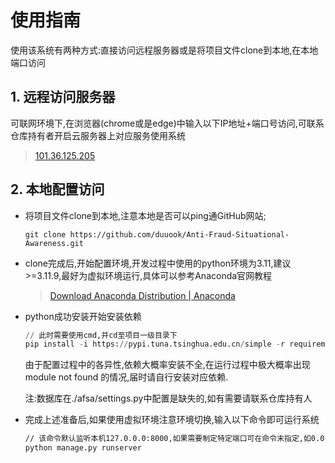 # 使用指南

使用该系统有两种方式:直接访问远程服务器或是将项目文件clone到本地,在本地端口访问



## 1. 远程访问服务器

可联网环境下,在浏览器(chrome或是edge)中输入以下IP地址+端口号访问,可联系仓库持有者开启云服务器上对应服务使用系统

> [101.36.125.205](http://101.36.125.205:8001/afsa/)



## 2. 本地配置访问

- 将项目文件clone到本地,注意本地是否可以ping通GitHub网站;

	```git
	git clone https://github.com/duuook/Anti-Fraud-Situational-Awareness.git
	```



- clone完成后,开始配置环境,开发过程中使用的python环境为3.11,建议>=3.11.9,最好为虚拟环境运行,具体可以参考Anaconda官网教程

	> [Download Anaconda Distribution | Anaconda](https://www.anaconda.com/download/)



- python成功安装开始安装依赖

    ```python
    // 此时需要使用cmd,并cd至项目一级目录下
    pip install -i https://pypi.tuna.tsinghua.edu.cn/simple -r requirements.txt
    ```

    由于配置过程中的各异性,依赖大概率安装不全,在运行过程中极大概率出现module not found 的情况,届时请自行安装对应依赖.

    注:数据库在./afsa/settings.py中配置是缺失的,如有需要请联系仓库持有人



- 完成上述准备后,如果使用虚拟环境注意环境切换,输入以下命令即可运行系统

    ```cmd
    // 该命令默认监听本机127.0.0.0:8000,如果需要制定特定端口可在命令末指定,如0.0.0.0:8001
    python manage.py runserver
    ```



